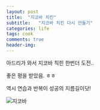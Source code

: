```yaml
---
layout: post
title:  "지코바 치킨"
subtitle:   "지코바 치킨 다시 만들기"
categories: life
tags: cook
comments: true
header-img: 
---
```


아드리가 와서 지코바 칙힌 한번더 도전..

좋은 평을 받았음. ㅎㅎ

역시 연습과 반복이 성공의 지름길이닷!


 ![지코바](https://youngsungson.github.io/assets/img/life/20220325-life-cook.jpg)
 

 
 
 
 
 
 

